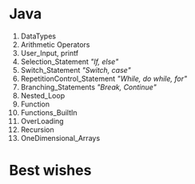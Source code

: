 # **Java**

01. DataTypes
02. Arithmetic Operators
03. User_Input, printf
04. Selection_Statement *"If, else"*
05. Switch_Statement *"Switch, case"*
06. RepetitionControl_Statement *"While, do while, for"*
07. Branching_Statements *"Break, Continue"*
08. Nested_Loop
09. Function
10. Functions_BuiltIn
11. OverLoading
12. Recursion
13. OneDimensional_Arrays

# **Best wishes**
